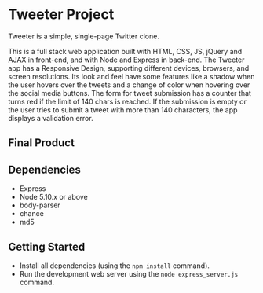 # Tweeter Project

Tweeter is a simple, single-page Twitter clone.

This is a full stack web application built with  HTML, CSS, JS, jQuery and AJAX in front-end, and with Node and Express in back-end. The Tweeter app has a Responsive Design, supporting different devices, browsers, and screen resolutions. Its look and feel have some features like a shadow when the user hovers over the tweets and a change of color when hovering over the social media buttons. The form for tweet submission has a counter that turns red if the limit of 140 chars is reached. If the submission is empty or the user tries to submit a tweet with more than 140 characters, the app displays a validation error.

## Final Product



## Dependencies

- Express
- Node 5.10.x or above
- body-parser
- chance
- md5

## Getting Started

- Install all dependencies (using the `npm install` command).
- Run the development web server using the `node express_server.js` command.